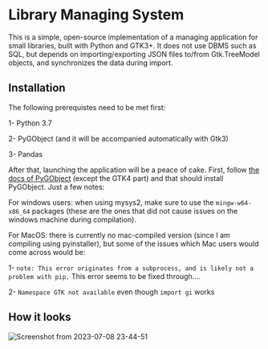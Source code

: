 # Library Managing System

This is a simple, open-source implementation of a managing application for small libraries, built with Python and GTK3+. It does not use DBMS such as SQL, but depends on importing/exporting JSON files to/from Gtk.TreeModel objects, and synchronizes the data during import.

## Installation
The following prerequistes need to be met first:

1- Python 3.7

2- PyGObject (and it will be accompanied automatically with Gtk3)

3- Pandas

After that, launching the application will be a peace of cake.
First, follow [the docs of PyGObject](https://pygobject.readthedocs.io/en/latest/getting_started.html#windows-getting-started) (except the GTK4 part) and that should install PyGObject.
Just a few notes:

For windows users: when using mysys2, make sure to use the `mingw-w64-x86_64` packages (these are the ones that did not cause issues on the windows machine during compilation).

For MacOS: there is currently no mac-compiled version (since I am compiling using pyinstaller), but some of the issues which Mac users would come across would be:

1- `note: This error originates from a subprocess, and is likely not a problem with pip.` This error seems to be fixed through....

2- `Namespace GTK not available` even though `import gi` works

## How it looks
![Screenshot from 2023-07-08 23-44-51](https://github.com/Sentoss/Library-Managing-System-LMS-/assets/34657765/19237ca9-0be7-4f2d-88d8-bb0db7af3cdb)


